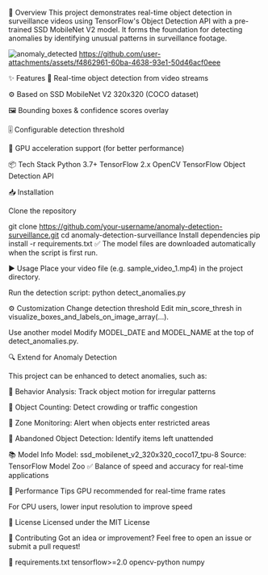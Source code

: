 🧠 Overview
This project demonstrates real-time object detection in surveillance videos using TensorFlow's Object Detection API with a pre-trained SSD MobileNet V2 model. It forms the foundation for detecting anomalies by identifying unusual patterns in surveillance footage.


![anomaly_detected](https://github.com/user-attachments/assets/8f299cba-7ed0-4001-a303-3f1104bdf791)
https://github.com/user-attachments/assets/f4862961-60ba-4638-93e1-50d46acf0eee

✨ Features
🎯 Real-time object detection from video streams

⚙️ Based on SSD MobileNet V2 320x320 (COCO dataset)

🖼️ Bounding boxes & confidence scores overlay

🎚️ Configurable detection threshold

🚀 GPU acceleration support (for better performance)

📦 Tech Stack
Python 3.7+
TensorFlow 2.x
OpenCV
TensorFlow Object Detection API

📥 Installation

Clone the repository

git clone https://github.com/your-username/anomaly-detection-surveillance.git
cd anomaly-detection-surveillance
Install dependencies
pip install -r requirements.txt
✅ The model files are downloaded automatically when the script is first run.

▶️ Usage
Place your video file (e.g. sample_video_1.mp4) in the project directory.

Run the detection script:
python detect_anomalies.py

⚙️ Customization
Change detection threshold
Edit min_score_thresh in visualize_boxes_and_labels_on_image_array(...).

Use another model
Modify MODEL_DATE and MODEL_NAME at the top of detect_anomalies.py.

🔍 Extend for Anomaly Detection

This project can be enhanced to detect anomalies, such as:

🧭 Behavior Analysis: Track object motion for irregular patterns

🔢 Object Counting: Detect crowding or traffic congestion

🚫 Zone Monitoring: Alert when objects enter restricted areas

🎒 Abandoned Object Detection: Identify items left unattended

📚 Model Info
Model: ssd_mobilenet_v2_320x320_coco17_tpu-8
Source: TensorFlow Model Zoo
✅ Balance of speed and accuracy for real-time applications

🚀 Performance Tips
GPU recommended for real-time frame rates

For CPU users, lower input resolution to improve speed

📄 License
Licensed under the MIT License

🤝 Contributing
Got an idea or improvement? Feel free to open an issue or submit a pull request!

📑 requirements.txt
tensorflow>=2.0
opencv-python
numpy
